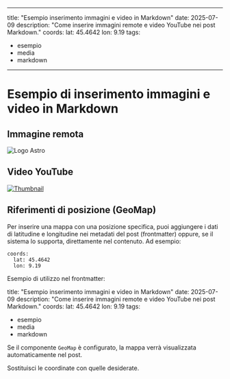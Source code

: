 
---
title: "Esempio inserimento immagini e video in Markdown"
date: 2025-07-09
description: "Come inserire immagini remote e video YouTube nei post Markdown."
coords:
  lat: 45.4642
  lon: 9.19
tags:
  - esempio
  - media
  - markdown
---

# Esempio di inserimento immagini e video in Markdown

## Immagine remota

![Logo Astro](https://astro.build/assets/press/astro-icon-dark.svg)

## Video YouTube

[![Thumbnail](https://img.youtube.com/vi/dQw4w9WgXcQ/0.jpg)](https://www.youtube.com/watch?v=dQw4w9WgXcQ)



## Riferimenti di posizione (GeoMap)

Per inserire una mappa con una posizione specifica, puoi aggiungere i dati di latitudine e longitudine nei metadati del post (frontmatter) oppure, se il sistema lo supporta, direttamente nel contenuto. Ad esempio:

```
coords:
  lat: 45.4642
  lon: 9.19
```

Esempio di utilizzo nel frontmatter:

title: "Esempio inserimento immagini e video in Markdown"
date: 2025-07-09
description: "Come inserire immagini remote e video YouTube nei post Markdown."
coords:
  lat: 45.4642
  lon: 9.19
tags:
  - esempio
  - media
  - markdown

Se il componente `GeoMap` è configurato, la mappa verrà visualizzata automaticamente nel post.

Sostituisci le coordinate con quelle desiderate.

